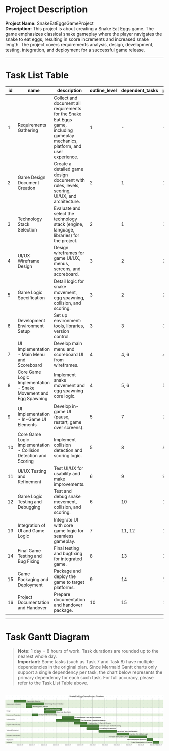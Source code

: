 # Project Description

**Project Name:** SnakeEatEggsGameProject  
**Description:** This project is about creating a Snake Eat Eggs game. The game emphasizes classical snake gameplay where the player navigates the snake to eat eggs, resulting in score increments and increased snake length. The project covers requirements analysis, design, development, testing, integration, and deployment for a successful game release.

---

# Task List Table

| id  | name                                            | description                                                                                  | outline_level | dependent_tasks          | parent_task | child_tasks         | estimated_effort_in_hours | status       | required_skills                  | assigned_to      |
|-----|-------------------------------------------------|----------------------------------------------------------------------------------------------|---------------|-------------------------|-------------|--------------------|--------------------------|--------------|-----------------------------------|------------------|
| 1   | Requirements Gathering                          | Collect and document all requirements for the Snake Eat Eggs game, including gameplay mechanics, platform, and user experience. | 1             | -                       | -           | 2, 3               | 16.0                     | Not Started  | requirements analysis             | Resource1        |
| 2   | Game Design Document Creation                   | Create a detailed game design document with rules, levels, scoring, UI/UX, and architecture. | 2             | 1                       | 1           | 4, 5               | 24.0                     | Not Started  | game design, documentation        | -                |
| 3   | Technology Stack Selection                      | Evaluate and select the technology stack (engine, language, libraries) for the project.      | 2             | 1                       | 1           | 6                  | 8.0                      | Not Started  | software architecture             | -                |
| 4   | UI/UX Wireframe Design                          | Design wireframes for game UI/UX, menus, screens, and scoreboard.                            | 3             | 2                       | 2           | 7                  | 20.0                     | Not Started  | UI/UX design                      | -                |
| 5   | Game Logic Specification                        | Detail logic for snake movement, egg spawning, collision, and scoring.                       | 3             | 2                       | 2           | 8                  | 16.0                     | Not Started  | game design                       | Resource1        |
| 6   | Development Environment Setup                   | Set up environment: tools, libraries, version control.                                       | 3             | 3                       | 3           | 7, 8               | 8.0                      | Not Started  | devops                             | -                |
| 7   | UI Implementation - Main Menu and Scoreboard    | Develop main menu and scoreboard UI from wireframes.                                         | 4             | 4, 6                    | 4           | 9                  | 20.0                     | Not Started  | frontend development               | -                |
| 8   | Core Game Logic Implementation - Snake Movement and Egg Spawning | Implement snake movement and egg spawning core logic.                                        | 4             | 5, 6                    | 5           | 10                 | 32.0                     | Not Started  | game development                   | -                |
| 9   | UI Implementation - In-Game UI Elements         | Develop in-game UI (pause, restart, game over screens).                                      | 5             | 7                       | 7           | 11                 | 16.0                     | Not Started  | frontend development               | -                |
| 10  | Core Game Logic Implementation - Collision Detection and Scoring | Implement collision detection and scoring logic.                                             | 5             | 8                       | 8           | 12                 | 24.0                     | Not Started  | game development                   | -                |
| 11  | UI/UX Testing and Refinement                    | Test UI/UX for usability and make improvements.                                              | 6             | 9                       | 9           | -                  | 12.0                     | Not Started  | UI/UX testing                      | -                |
| 12  | Game Logic Testing and Debugging                | Test and debug snake movement, collision, and scoring.                                       | 6             | 10                      | 10          | 13                 | 20.0                     | Not Started  | QA, game testing                   | -                |
| 13  | Integration of UI and Game Logic                | Integrate UI with core game logic for seamless gameplay.                                     | 7             | 11, 12                  | 12          | 14                 | 16.0                     | Not Started  | integration, game development      | -                |
| 14  | Final Game Testing and Bug Fixing               | Final testing and bugfixing for integrated game.                                             | 8             | 13                      | 13          | 15                 | 20.0                     | Not Started  | QA, game testing                   | -                |
| 15  | Game Packaging and Deployment                   | Package and deploy the game to target platforms.                                             | 9             | 14                      | 14          | 16                 | 8.0                      | Not Started  | deployment                         | -                |
| 16  | Project Documentation and Handover              | Prepare documentation and handover package.                                                  | 10            | 15                      | 15          | -                  | 8.0                      | Not Started  | documentation                      | -                |

---

# Task Gantt Diagram

> **Note:** 1 day = 8 hours of work. Task durations are rounded up to the nearest whole day.  
> **Important:** Some tasks (such as Task 7 and Task 8) have multiple dependencies in the original plan. Since Mermaid Gantt charts only support a single dependency per task, the chart below represents the primary dependency for each such task. For full accuracy, please refer to the Task List Table above.

![Gantt Chart](./1747371344487.jpg)
---